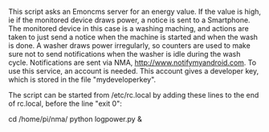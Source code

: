 This script asks an Emoncms server for an energy value. If the value is high, ie if the monitored device
draws power, a notice is sent to a Smartphone.
The monitored device in this case is a washing maching, and actions are taken to just send a notice
when the machine is started and when the wash is done. A washer draws power irregularly, so counters are
used to make sure not to send notifications when the washer is idle during the wash cycle.
Notifications are sent via NMA, http://www.notifymyandroid.com.
To use this service, an account is needed. This account gives a developer key, which is stored in the file "mydeveloperkey".

The script can be started from /etc/rc.local by adding these lines to 
the end of rc.local, before the line "exit 0":

cd /home/pi/nma/
python logpower.py &




